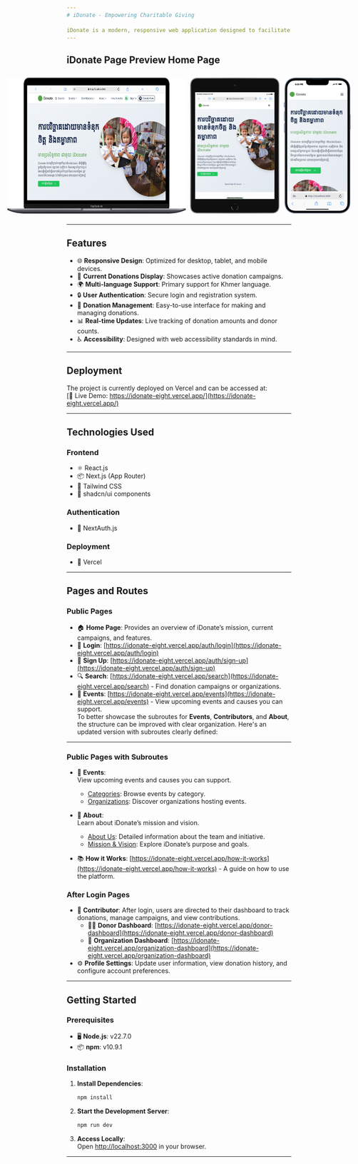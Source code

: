 ```yaml
---
# iDonate - Empowering Charitable Giving

iDonate is a modern, responsive web application designed to facilitate and streamline the process of charitable donations. Our platform connects donors with various causes, providing a user-friendly interface for making contributions and tracking the impact of donations.
---
```


## iDonate Page Preview Home Page

<div style="display: flex; justify-content: center; gap: 10px; padding: 10px;">
   <img src="./Laptop-iDonate.png" alt="Laptop iDonate Responsive" width="400"/>
   <img src="./Tablet-iDonate.png" alt="Tablet iDonate Responsive" width="200" />
   <img src="./Mobile-iDonate.png" alt="Mobile iDonate Responsive" width="150" />
</div>

---

## Features

- 🌐 **Responsive Design**: Optimized for desktop, tablet, and mobile devices.
- 🎯 **Current Donations Display**: Showcases active donation campaigns.
- 🌍 **Multi-language Support**: Primary support for Khmer language.
- 🔒 **User Authentication**: Secure login and registration system.
- 💸 **Donation Management**: Easy-to-use interface for making and managing donations.
- 📊 **Real-time Updates**: Live tracking of donation amounts and donor counts.
- ♿ **Accessibility**: Designed with web accessibility standards in mind.

---

## Deployment

The project is currently deployed on Vercel and can be accessed at:  
[🚀 Live Demo: https://idonate-eight.vercel.app/](https://idonate-eight.vercel.app/)

---

## Technologies Used

### Frontend

- ⚛️ React.js
- 📦 Next.js (App Router)
- 🎨 Tailwind CSS
- 🧩 shadcn/ui components

### Authentication

- 🔑 NextAuth.js

### Deployment

- 📡 Vercel

---

## Pages and Routes

### **Public Pages**

- 🏠 **Home Page**: Provides an overview of iDonate’s mission, current campaigns, and features.
- 🔑 **Login**: [https://idonate-eight.vercel.app/auth/login](https://idonate-eight.vercel.app/auth/login)
- 📝 **Sign Up**: [https://idonate-eight.vercel.app/auth/sign-up](https://idonate-eight.vercel.app/auth/sign-up)
- 🔍 **Search**: [https://idonate-eight.vercel.app/search](https://idonate-eight.vercel.app/search) - Find donation campaigns or organizations.
- 🎉 **Events**: [https://idonate-eight.vercel.app/events](https://idonate-eight.vercel.app/events) - View upcoming events and causes you can support.  
   To better showcase the subroutes for **Events**, **Contributors**, and **About**, the structure can be improved with clear organization. Here's an updated version with subroutes clearly defined:

---

### **Public Pages with Subroutes**

- 🎉 **Events**:  
  View upcoming events and causes you can support.

  - [Categories](https://idonate-eight.vercel.app/categories): Browse events by category.
  - [Organizations](https://idonate-eight.vercel.app/organizations): Discover organizations hosting events.

- 📜 **About**:  
  Learn about iDonate’s mission and vision.

  - [About Us](https://idonate-eight.vercel.app/about-us): Detailed information about the team and initiative.
  - [Mission & Vision](https://idonate-eight.vercel.app/mission-vision): Explore iDonate’s purpose and goals.

- 📚 **How it Works**: [https://idonate-eight.vercel.app/how-it-works](https://idonate-eight.vercel.app/how-it-works) - A guide on how to use the platform.

### **After Login Pages**

- 🤝 **Contributor**: After login, users are directed to their dashboard to track donations, manage campaigns, and view contributions.
  - 🧍‍♂️ **Donor Dashboard**: [https://idonate-eight.vercel.app/donor-dashboard](https://idonate-eight.vercel.app/donor-dashboard)
  - 🏢 **Organization Dashboard**: [https://idonate-eight.vercel.app/organization-dashboard](https://idonate-eight.vercel.app/organization-dashboard)
- ⚙️ **Profile Settings**: Update user information, view donation history, and configure account preferences.

---

## Getting Started

### Prerequisites

- 🖥️ **Node.js**: v22.7.0
- 📦 **npm**: v10.9.1

### Installation

1. **Install Dependencies**:

   ```bash
   npm install
   ```

2. **Start the Development Server**:

   ```bash
   npm run dev
   ```

3. **Access Locally**:  
   Open [http://localhost:3000](http://localhost:3000) in your browser.

---
